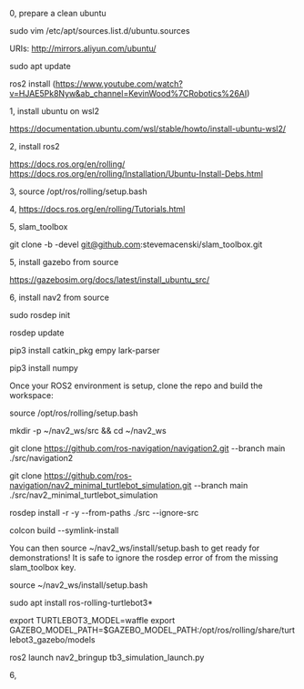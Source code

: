 0, prepare a clean ubuntu

sudo vim /etc/apt/sources.list.d/ubuntu.sources

URIs: http://mirrors.aliyun.com/ubuntu/

sudo apt update


ros2 install
(https://www.youtube.com/watch?v=HJAE5Pk8Nyw&ab_channel=KevinWood%7CRobotics%26AI)

1, install ubuntu on wsl2

https://documentation.ubuntu.com/wsl/stable/howto/install-ubuntu-wsl2/

2, install ros2

https://docs.ros.org/en/rolling/
https://docs.ros.org/en/rolling/Installation/Ubuntu-Install-Debs.html

3, source /opt/ros/rolling/setup.bash

4, https://docs.ros.org/en/rolling/Tutorials.html

5, slam_toolbox

git clone -b <ros2-distro>-devel git@github.com:stevemacenski/slam_toolbox.git

5, install gazebo from source

https://gazebosim.org/docs/latest/install_ubuntu_src/


6, install nav2 from source

sudo rosdep init

rosdep update

pip3 install catkin_pkg empy lark-parser

pip3 install numpy


    
Once your ROS2 environment is setup, clone the repo and build the workspace:

source /opt/ros/rolling/setup.bash

mkdir -p ~/nav2_ws/src && cd ~/nav2_ws

git clone https://github.com/ros-navigation/navigation2.git --branch main ./src/navigation2

git clone https://github.com/ros-navigation/nav2_minimal_turtlebot_simulation.git --branch main ./src/nav2_minimal_turtlebot_simulation

rosdep install -r -y --from-paths ./src --ignore-src 

colcon build --symlink-install

You can then source ~/nav2_ws/install/setup.bash to get ready for demonstrations! It is safe to ignore the rosdep error of from the missing slam_toolbox key.

source ~/nav2_ws/install/setup.bash

sudo apt install ros-rolling-turtlebot3*

export TURTLEBOT3_MODEL=waffle
export GAZEBO_MODEL_PATH=$GAZEBO_MODEL_PATH:/opt/ros/rolling/share/turtlebot3_gazebo/models

ros2 launch nav2_bringup tb3_simulation_launch.py

6,




